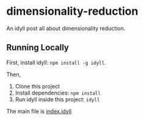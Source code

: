 # dimensionality-reduction
An idyll post all about dimensionality reduction.


## Running Locally

First, install idyll: `npm install -g idyll`.

Then,

1. Clone this project
2. Install dependencies: `npm install`
4. Run idyll inside this project: `idyll`

The main file is [index.idyll](./index.idyll)

